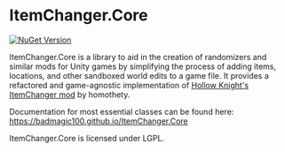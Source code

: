 # ItemChanger.Core

[![NuGet Version](https://img.shields.io/nuget/v/ItemChanger.Core)](https://www.nuget.org/packages/ItemChanger.Core)



ItemChanger.Core is a library to aid in the creation of randomizers and similar mods for Unity games by simplifying the
process of adding items, locations, and other sandboxed world edits to a game file. It provides a refactored and
game-agnostic implementation of
[Hollow Knight's ItemChanger mod](https://github.com/homothetyhk/HollowKnight.ItemChanger) by homothety.

Documentation for most essential classes can be found here: https://badmagic100.github.io/ItemChanger.Core

ItemChanger.Core is licensed under LGPL.
